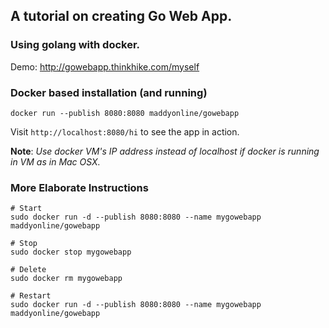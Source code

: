 ## A tutorial on creating Go Web App.
### Using golang with docker.
Demo: http://gowebapp.thinkhike.com/myself

### Docker based installation (and running)

```
docker run --publish 8080:8080 maddyonline/gowebapp
```

Visit `http://localhost:8080/hi` to see the app in action. 

**Note**: *Use docker VM's IP address instead of localhost if docker is running in VM as in Mac OSX.*


### More Elaborate Instructions

```
# Start
sudo docker run -d --publish 8080:8080 --name mygowebapp  maddyonline/gowebapp

# Stop
sudo docker stop mygowebapp 

# Delete
sudo docker rm mygowebapp

# Restart
sudo docker run -d --publish 8080:8080 --name mygowebapp  maddyonline/gowebapp
```
